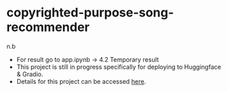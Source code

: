 # copyrighted-purpose-song-recommender

n.b
- For result go to app.ipynb -> 4.2 Temporary result 
- This project is still in progress specifically for deploying to Huggingface & Gradio.
- Details for this project can be accessed [here](https://docs.google.com/presentation/d/1Zz-iTA6TLCVlTEXeHdspC9Rg8qfjMANqj5p-elPW-qQ/edit#slide=id.g345f5807ebf_0_732).
